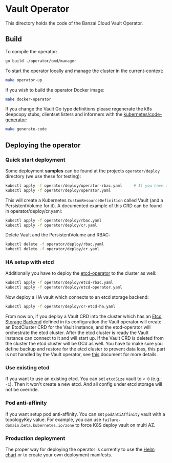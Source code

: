 # Vault Operator

This directory holds the code of the Banzai Cloud Vault Operator.

## Build

To compile the operator:

```bash
go build ./operator/cmd/manager
```

To start the operator locally and manage the cluster in the current-context:

```bash
make operator-up
```

If you wish to build the operator Docker image:

```bash
make docker-operator
```

If you change the Vault Go type definitions please regenerate the k8s deepcopy stubs, clientset listers and informers with the [kubernetes/code-generator](https://github.com/kubernetes/code-generator):

```bash
make generate-code
```

## Deploying the operator

### Quick start deployment

Some deployment __**samples**__ can be found at the projects `operator/deploy` directory (we use these for testing):

```bash
kubectl apply -f operator/deploy/operator-rbac.yaml     # If you have an RBAC enabled cluster
kubectl apply -f operator/deploy/operator.yaml
```

This will create a Kubernetes `CustomResourceDefinition` called Vault (and a PersistentVolume for it). A documented example of this CRD can be found in operator/deploy/cr.yaml:

```bash
kubectl apply -f operator/deploy/rbac.yaml
kubectl apply -f operator/deploy/cr.yaml
```

Delete Vault and the PersistentVolume and RBAC:

```bash
kubectl delete -f operator/deploy/rbac.yaml
kubectl delete -f operator/deploy/cr.yaml
```

### HA setup with etcd

Additionally you have to deploy the [etcd-operator](https://github.com/coreos/etcd-operator) to the cluster as well:

```bash
kubectl apply -f operator/deploy/etcd-rbac.yaml
kubectl apply -f operator/deploy/etcd-operator.yaml
```

Now deploy a HA vault which connects to an etcd storage backend:

```bash
kubectl apply -f operator/deploy/cr-etcd-ha.yaml
```

From now on, if you deploy a Vault CRD into the cluster which has an [Etcd Storage Backend](https://www.vaultproject.io/docs/configuration/storage/etcd.html) defined in its configuration the Vault operator will create an EtcdCluster CRD for the Vault instance, and the etcd-operator will orchestrate the etcd cluster. After the etcd cluster is ready the Vault instance can connect to it and will start up. If the Vault CRD is deleted from the cluster the etcd cluster will be GCd as well. You have to make sure you define backup and restore for the etcd cluster to prevent data loss, this part is not handled by the Vault operator, see [this](https://github.com/coreos/etcd-operator#backup-and-restore-an-etcd-cluster) document for more details.

### Use existing etcd

If you want to use an existing etcd. You can set `etcdSize` vault to `< 0` (e.g.: `-1`). Then it won't create a new etcd.
And all config under etcd storage will not be override.

### Pod anti-affinity

If you want setup pod anti-affinity. You can set `podAntiAffinity` vault with a topologyKey value. 
For example, you can use `failure-domain.beta.kubernetes.io/zone` to force K8S deploy vault on multi AZ.

### Production deployment

The proper way for deploying the operator is currently to use the [Helm chart](https://github.com/banzaicloud/bank-vaults/tree/master/docs/operator#deploying-the-operator) or to create your own deployment manifests.
